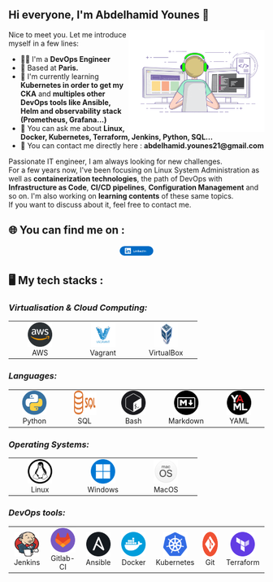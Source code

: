 ## Hi everyone, I'm Abdelhamid Younes 👋
<img align="right" alt="GIF" src="https://github.com/Abdelhamid-Younes/Abdelhamid-Younes/blob/main/images/coding.gif" width="53%" />
<p>
Nice to meet you. Let me introduce myself in a few lines:
  <ul>
    <li>👨‍🔧 I'm a <b>DevOps Engineer</b></li>
    <li>📍 Based at <b>Paris.</b></li>
    <li>🌱 I'm currently learning <b>Kubernetes in order to get my CKA</b> and <b>multiples other DevOps tools like Ansible, Helm and observability stack (Prometheus, Grafana...)</b></li>
    <li>💬 You can ask me about <b>Linux, Docker, Kubernetes, Terraform, Jenkins, Python, SQL...</b></li>
    <li>📮 You can contact me directly here : <b>abdelhamid.younes21@gmail.com</b>

  </ul>  
</p>

Passionate IT engineer, I am always looking for new challenges.
<br>For a few years now, I've been focusing on Linux System Administration as well as <b>containerization technologies</b>, the path of DevOps with <b>Infrastructure as Code</b>, <b>CI/CD pipelines</b>, <b>Configuration Management</b> and so on. I'm also working on <b>learning contents</b> of these same topics.<br>
If you want to discuss about it, feel free to contact me. 

## 🌐 You can find me on :
<p align="center">
  <a href="https://www.linkedin.com/in/abdelhamid-younes-83981649/" target="_blank"><img alt="Mohamed Diaby LinkedIn profile" src="https://github.com/Abdelhamid-Younes/Abdelhamid-Younes/blob/main/images/linkedin-button.png" width="13%"></a>
</p>

## 🖥️ My tech stacks :

<p align="right">
  <h3><i>Virtualisation & Cloud Computing:</i></h3>
  <table>
  <tr border: none;>
    <td align="center" width="110">
      <a href="#%EF%B8%8F-my-tech-stacks-">
        <img src="https://github.com/Abdelhamid-Younes/Abdelhamid-Younes/blob/main/images/aws-logo.png" width="48" height="48" alt="AWS" />
      </a>
      <br>AWS
    </td> 
    <td align="center" width="110">
      <a href="#%EF%B8%8F-my-tech-stacks-">
        <img src="https://github.com/Abdelhamid-Younes/Abdelhamid-Younes/blob/main/images/vagrant-logo.png" width="48" height="48" alt="Vagrant" />
      </a>
      <br>Vagrant
    </td>
    <td align="center" width="110">
      <a href="#%EF%B8%8F-my-tech-stacks-">
        <img src="https://github.com/Abdelhamid-Younes/Abdelhamid-Younes/blob/main/images/virtualbox_logo.jpg" width="48" height="48" alt="VMware Products" />
      </a>
      <br>VirtualBox
    </td>
  </tr>
</table>
<p>
  <h3><i>Languages:</i></h3>
  <table>
  <tr border: none;>
    <td align="center" width="110">
      <a href="#%EF%B8%8F-my-tech-stacks-">
        <img src="https://github.com/Abdelhamid-Younes/Abdelhamid-Younes/blob/main/images/python-logo.png" width="48" height="48" alt="Python" />
      </a>
      <br>Python
    </td>
    <td align="center" width="110">
      <a href="#%EF%B8%8F-my-tech-stacks-">
        <img src="https://github.com/Abdelhamid-Younes/Abdelhamid-Younes/blob/main/images/Sql_data_base_with_logo.png" width="48" height="48" alt="YAML" />
      </a>
      <br>SQL
    </td>
   <td align="center" width="110">
      <a href="#%EF%B8%8F-my-tech-stacks-">
        <img src="https://github.com/Abdelhamid-Younes/Abdelhamid-Younes/blob/main/images/bash-logo.png" width="48" height="48" alt="Bash" />
      </a>
      <br>Bash
    </td>
    <td align="center" width="110">
      <a href="#%EF%B8%8F-my-tech-stacks-">
        <img src="https://github.com/MozkaGit/MozkaGit/blob/main/images/markdown-logo.png" width="48" height="48" alt="Markdown" />
      </a>
      <br>Markdown
    </td>
    <td align="center" width="110">
      <a href="#%EF%B8%8F-my-tech-stacks-">
        <img src="https://github.com/Abdelhamid-Younes/Abdelhamid-Younes/blob/main/images/yaml-logo.png" width="48" height="48" alt="YAML" />
      </a>
      <br>YAML
    </td>
  </tr>
</table>
</p>
<p>
  <h3><i>Operating Systems:</i></h3>
  <table>
  <tr border: none;>
    <td align="center" width="110">
      <a href="#%EF%B8%8F-my-tech-stacks-">
        <img src="https://github.com/Abdelhamid-Younes/Abdelhamid-Younes/blob/main/images/linux-logo.png" width="48" height="48" alt="Linux" />
      </a>
      <br>Linux
    </td>
    <td align="center" width="110">
      <a href="#%EF%B8%8F-my-tech-stacks-">
        <img src="https://github.com/Abdelhamid-Younes/Abdelhamid-Younes/blob/main/images/windows-logo.png" width="48" height="48" alt="Windows" />
      </a>
      <br>Windows
    </td>
    <td align="center" width="110">
      <a href="#%EF%B8%8F-my-tech-stacks-">
        <img src="https://github.com/Abdelhamid-Younes/Abdelhamid-Younes/blob/main/images/macos-logo.png" width="48" height="48" alt="MacOS" />
      </a>
      <br>MacOS
    </td>
  </tr>
</table>
</p>
<p>
  <h3><i>DevOps tools:</i></h3>
  <table>
  <tr border: none;>
    <td align="center" width="110">
      <a href="#%EF%B8%8F-my-tech-stacks-">
        <img src="https://github.com/Abdelhamid-Younes/Abdelhamid-Younes/blob/main/images/jenkins_logo.png" width="48" height="48" alt="Jenkins" />
      </a>
      <br>Jenkins
    </td>
       <td align="center" width="110">
      <a href="#%EF%B8%8F-my-tech-stacks-">
        <img src="https://github.com/Abdelhamid-Younes/Abdelhamid-Younes/blob/main/images/gitlab-logo.png" width="48" height="48" alt="GitLab-CI" />
      </a>
      <br>Gitlab-CI
    </td>	  
    <td align="center" width="110">
      <a href="#%EF%B8%8F-my-tech-stacks-">
        <img src="https://github.com/Abdelhamid-Younes/Abdelhamid-Younes/blob/main/images/ansible-logo.png" width="48" height="48" alt="Ansible" />
      </a>
      <br>Ansible
    </td>
    <td align="center" width="110">
      <a href="#%EF%B8%8F-my-tech-stacks-">
        <img src="https://github.com/Abdelhamid-Younes/Abdelhamid-Younes/blob/main/images/docker-logo.png" width="48" height="48" alt="Docker" />
      </a>
      <br>Docker
    </td>
        </td>
    <td align="center" width="110">
      <a href="#%EF%B8%8F-my-tech-stacks-">
        <img src="https://github.com/Abdelhamid-Younes/Abdelhamid-Younes/blob/main/images/kubernetes-logo.png" width="48" height="48" alt="Kubernetes" />
      </a>
      <br>Kubernetes
    </td>
    <td align="center" width="110">
      <a href="#%EF%B8%8F-my-tech-stacks-">
        <img src="https://github.com/Abdelhamid-Younes/Abdelhamid-Younes/blob/main/images/git-logo.png" width="48" height="48" alt="Git" />
      </a>
      <br>Git
    </td>
    <td align="center" width="110">
      <a href="#%EF%B8%8F-my-tech-stacks-">
        <img src="https://github.com/Abdelhamid-Younes/Abdelhamid-Younes/blob/main/images/terraform-logo.png" width="48" height="48" alt="Terraform" />
      </a>
      <br>Terraform
    </td>   
  </tr>
</table>
</p>
